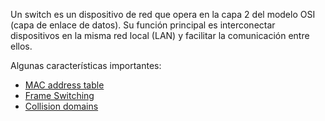 Un switch es un dispositivo de red que opera en la capa 2 del modelo OSI (capa de enlace de datos). Su función principal es interconectar dispositivos en la misma red local (LAN) y facilitar la comunicación entre ellos.

Algunas características importantes:
- [MAC address table](MAC%20address%20table.md)
- [Frame Switching](Frame%20Switching.md)
- [Collision domains](Collision%20domains.md)
